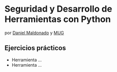 # Seguridad y Desarrollo de Herramientas con Python

por [Daniel Maldonado](https://danielmaldonado.com.ar) y [MUG](https://https://mug-it.org.ar)

## Ejercicios prácticos

- Herramienta ...
- Herramienta ...
